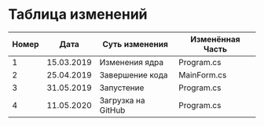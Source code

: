 # Таблица изменений

|Номер|Дата      |Суть изменения    |Изменённая Часть|
|-----|----------|------------------|----------------|
|1    |15.03.2019|Изменения ядра    |Program.cs      |
|2    |25.04.2019|Завершение кода   |MainForm.cs     |
|3    |31.05.2019|Запустение        |Program.cs      |
|4    |11.05.2020|Загрузка на GitHub|Program.cs      |